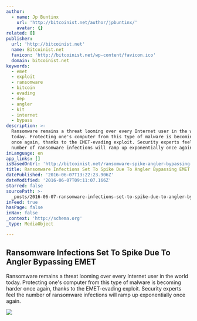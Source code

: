 ```yaml
---
author:
  - name: Jp Buntinx
    url: 'http://bitcoinist.net/author/jpbuntinx/'
    avatar: {}
related: []
publisher:
  url: 'http://bitcoinist.net'
  name: Bitcoinist.net
  favicon: 'http://bitcoinist.net/wp-content/favicon.ico'
  domain: bitcoinist.net
keywords:
  - emet
  - exploit
  - ransomware
  - bitcoin
  - evading
  - dep
  - angler
  - kit
  - internet
  - bypass
description: >-
  Ransomware remains a threat looming over every Internet user in the world
  today. Protecting one's computer from this type of malware is becoming harder
  once again, thanks to the EMET-evading exploit. Security experts feel the
  number of ransomware infections will ramp up exponentially once again.
inLanguage: en
app_links: []
isBasedOnUrl: 'http://bitcoinist.net/ransomware-spike-angler-bypassing-emet/'
title: Ransomware Infections Set To Spike Due To Angler Bypassing EMET
datePublished: '2016-06-07T13:22:23.906Z'
dateModified: '2016-06-07T09:11:07.166Z'
starred: false
sourcePath: >-
  _posts/2016-06-07-ransomware-infections-set-to-spike-due-to-angler-bypassing-e.md
inFeed: true
hasPage: false
inNav: false
_context: 'http://schema.org'
_type: MediaObject

---
```

<article style=""><h1>Ransomware Infections Set To Spike Due To Angler Bypassing EMET</h1><p>Ransomware remains a threat looming over every Internet user in the world today. Protecting one's computer from this type of malware is becoming harder once again, thanks to the EMET-evading exploit. Security experts feel the number of ransomware infections will ramp up exponentially once again.</p><img src="http://bitcoinist.net/wp-content/uploads/2016/06/shutterstock_350021969.jpg" /></article>